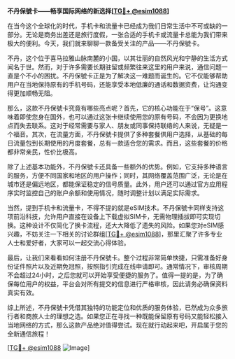 **不丹保號卡——畅享国际网络的新选择[[TG💪+ @esim1088](https://t.me/s/esim1088)]**

在当今这个全球化的时代，手机卡和流量卡已经成为我们日常生活中不可或缺的一部分。无论是商务出差还是旅行度假，一张合适的手机卡或流量卡总能为我们带来极大的便利。今天，我们就来聊聊一款备受关注的产品——不丹保號卡。

不丹，这个位于喜马拉雅山脉南麓的小国，以其壮丽的自然风光和宁静的生活方式闻名于世。然而，对于许多需要长期驻留或频繁往来这里的用户来说，通信问题一直是个不小的困扰。不丹保號卡正是为了解决这一难题而诞生的。它不仅能够帮助用户在当地保持原有的手机号码，还能享受本地低廉的通话和数据资费，让沟通变得更加顺畅无阻。

那么，这款不丹保號卡究竟有哪些亮点呢？首先，它的核心功能在于“保号”。这意味着即使您身在国外，也可以通过这张卡继续使用您的原有号码，不会因为更换地点而失去联系。这对于经常需要与家人、朋友或同事保持联络的人来说，无疑是一个福音。其次，在流量方面，不丹保號卡提供了多种套餐供用户选择，从基础的每日流量包到长期使用的月度套餐，总有一款适合您的需求。而且，这些套餐的价格都非常亲民，性价比极高。

除了上述基本功能外，不丹保號卡还具备一些额外的优势。例如，它支持多种语言的服务，方便不同国家和地区的用户操作；同时，其网络覆盖范围广泛，无论是在城市还是偏远地区，都能保证稳定的信号质量。此外，用户还可以通过官方应用程序实时监控自己的账户余额和使用情况，随时调整计划以满足实际需求。

当然，提到手机卡和流量卡，不得不提的就是eSIM技术。不丹保號卡同样支持这项前沿科技，允许用户直接在设备上下载虚拟SIM卡，无需物理插拔即可实现切换。这种设计不仅简化了换卡流程，还大大降低了遗失的风险。如果您对eSIM感兴趣，不妨关注一下相关的讨论群组[[TG💪+ @esim1088](https://t.me/s/esim1088)]，那里汇聚了许多专业人士和爱好者，大家可以一起交流心得体验。

最后，让我们来看看如何注册不丹保號卡。整个过程非常简单快捷，只需准备好身份证件照片以及近期免冠照，按照指引完成在线申请即可。通常情况下，审核周期不会超过24小时，之后您就可以开始享受便捷的服务了。值得一提的是，为了确保每位用户的权益，平台会对所有提交的信息进行严格审核，因此请务必确保资料真实有效。

综上所述，不丹保號卡凭借其独特的功能定位和优质的服务体验，已然成为众多旅行者和商旅人士的理想之选。如果您正在寻找一种既能保留原有号码又能轻松接入当地网络的方式，那么这款产品绝对值得尝试。现在就行动起来吧，开启属于您的全新通信旅程！

[[TG💪+ @esim1088](https://t.me/s/esim1088) ![Image](https://i.postimg.cc/4NQfJmqS/Snipaste-2025-05-13-00-14-12.png)]